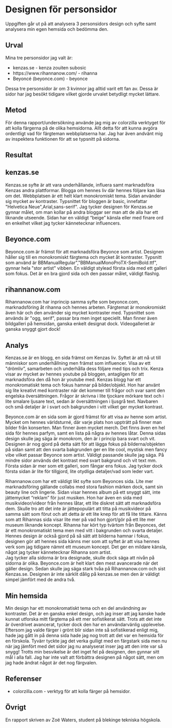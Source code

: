 Designen för personsidor
=======================

Uppgiften går ut på att analysera 3 personsidors design och syfte samt analysera min egen hemsida och bedömma den.

Urval
-----------------------

Mina tre personsidor jag valt är:
<ul>
    <li>kenzas.se - kenza zouiten subosic</li>
    <li>https://www.rihannanow.com/ - rihanna</li>
    <li>Beyoncé (beyonce.com) - beyonce</li>
</ul>
Dessa tre personsidor är om 3 kvinnor jag alltid varit ett fan av. Dessa är sidor har jag besökt tidigare vilket gjorde urvalet betydligt mycket lättare.


Metod
-----------------------

För denna rapport/undersökning använde jag mig av colorzilla verktyget för att kolla färgerna på de olika hemsidorna. Allt detta för att kunna avgöra ordentligt vad för färgteman webbplatserna har. Jag har även andvänt mig av inspektera funktionen för att se typsnitt på sidorna.

Resultat
-----------------------

kenzas.se
--------

Kenzas.se syfte är att vara underhållande, influera samt marknadsföra Kenzas andra plattformar. Blogga om hennes liv där hennes följare kan läsa om det. Webbplatsen är ett helt klart monokromiskt tema. Sidan använder sig mycket av kontraster. Typsnittet för bloggen är basic, innefattar "Helvetica Neue",Arial,sans-serif". Jag tycker designen för Kenzas.se gynnar målet, om man kollar på andra bloggar ser man att de alla har ett liknande utseende. Sidan har en väldigt “beige” känsla eller med finare ord en enkelhet vilket jag tycker kännetecknar influencers.

Beyonce.com
--------

Beyonce.com är främst för att marknadsföra Beyonce som artist. Designen håller sig till en monokromiskt färgtema och mycket åt kontraster. Typsnitt som använd är BBManualRegular","BBManualMonoProTX-SemiBold.ttf", gynnar hela "stor artist" vibben. En väldigt stylead första sida med ett galleri som fokus. Det är en bra gjord sida och den passar målet, väldigt flashig.

rihannanow.com
--------

Rihannanow.com har inprincip samma syfte som beyonce.com, marknadsföring åt rihanna och hennes arbeten. Färgtemat är monokromiskt även här och den använder sig mycket kontraster med. Typsnittet som används är "ogg, serif", passar bra men inget speciellt. Man finner även bildgalleri på hemsidan, ganska enkelt designat dock. Videogalleriet är ganska snyggt gjort dock!



Analys
-----------------------

Kenzas.se är en blogg, en sida främst om Kenzas liv. Syftet är att nå ut till människor som underhållning men främst som influencer. Visa av ett "drömliv”, samarbeten och underhålla dess följare med tips och trix. Kenza visar av mycket av hennes youtube på bloggen, antagligen för att marknadsföra den då hon är youtube med. Kenzas blogg har ett monokromatiskt tema och fokus hamnar på bilder/objekt. Hon har använt sig lite kreativt med kontraster när det kommer till frågor och svar samt den engelska översättningen. Frågor är skrivna i lite tjockare mörkare text och i lite smalare ljusare text, sedan är översättningen i ljusgrå text. Navbaren och små detaljer är i svart och bakgrunden i vitt vilket ger mycket kontrast.

Beyonce.com är en sida som är gjord främst för att visa av henne som artist. Mycket om hennes världsturné, där varje plats hon uppträtt på finner man bilder från konserten. Man finner även mycket merch. Det finns även en hel sida för hennes parfym, samt en lista på några av hennes låtar. Denna sidas design skulle jag säga är monokrom, den är i princip bara svart och vit. Designen är nog gjord på detta sätt för att lägga fokus på bilderna/objekten på sidan samt att den svarta bakgrunden ger en lite cool, mystisk men fancy vibe vilket passar Beyonce som artist. Väldigt passande skulle jag säga.
På mindre sidor används det kontrast med svart bakgrund och vit text mm. Första sidan är mer som ett galleri, som fångar ens fokus. Jag tycker dock första sidan är lite för tillgjord, lite otydliga detaljer/vad som leder vart.

Rihannanow.com har ett väldigt likt syfte som Beyonces sida. Lite mer marknadsföring gällande collabs med stora fashion märken dock, samt sin beauty line och lingerie. Sidan visar hennes album på ett snyggt sätt, inte jättemycket “reklam” för just musiken. Hon har även en sida med musikvideor/videor från hennes låtar, ett lite diskret sätt att marknadsföra dem. Skulle tro att det inte är jättepopulärt att titta på musikvideor på samma sätt som förut och att detta är ett lite knep för att få lite tittare. Känns som att Rihannas sida visar lite mer på vad hon gjort/gör på ett lite mer museum liknande koncept. Rihanna har kört typ tvärtom från Beyonces, det är ett monokromatiskt tema men med vitt i bakgrunden och svarta detaljer. Hennes design är också gjord på så sätt att bilderna hamnar i fokus, designen gör att hennes sida känns mer som att syftet är att visa hennes verk som jag tidigare nämnt ett museum koncept. Det ger en mildare känsla, något jag tycker kännetecknar Rihanna som artist.  
Jag tycker alla sidorna är bra designade, skulle dock säga att nivån på sidorna är olika. Beyonce.com är helt klart den mest avancerade när det gäller design. Sedan skulle jag säga stark tvåa på Rihannanow.com och sist Kenzas.se. Designen är inte särklit dålig på kenzas.se men den är väldigt simpel jämfört med de andra två.

Min hemsida
-------------
Min design har ett monokromatiskt tema och en del användning av kontraster. Det är en ganska enkel design, och jag inser att jag kanske hade kunnat utforska mitt färgtema på ett mer sofistikerat sätt. Trots att det inte är överdrivet avancerat, tycker dock den har en användarvänlig upplevelse.
Eftersom jag valde färger i grönt blir sidan inte så sofistikerad enligt mig, hade jag gått in på denna sida hade jag nog trott att det var en hemsida för en förskola. Tyvärr tyckte jag det verka gulligt med en färgstark sida men nu när jag jämfört med det sidor jag nu analyserat inser jag att den inte var så snygg! Trotts min besvikelse är det inget fel på designen, den gynnar sitt mål i alla fall. Jag har inte valt att förbättra designen på något sätt, men om jag hade ändrat något är det nog färgvalen.

Referenser
-----------------------

<ul>
    <li>colorzilla.com - verktyg för att kolla färger på hemsidor.</li>
</ul>

Övrigt
-----------------------

En rapport skriven av Zoë Waters, student på blekinge tekniska högskola.